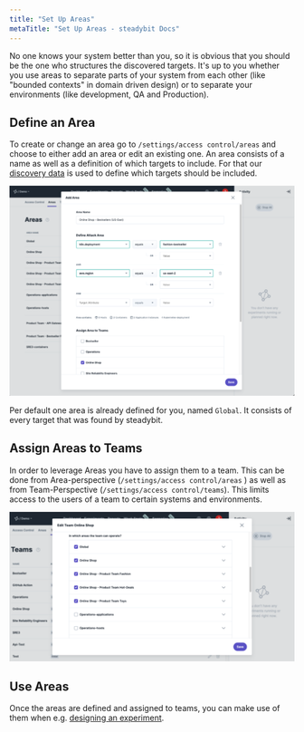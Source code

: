 ```yaml
---
title: "Set Up Areas"
metaTitle: "Set Up Areas - steadybit Docs"
---
```

No one knows your system better than you, so it is obvious that you should be the one who structures the discovered targets.
It's up to you whether you use areas to separate parts of your system from each other (like "bounded contexts" in domain driven design) or to separate your environments (like development, QA and Production).

## Define an Area
To create or change an area go to `/settings/access control/areas` and choose to either add an area or edit an existing one. An area consists of a name as well as a definition of which targets to include. For that our [discovery data](../learn/discovery) is used to define which targets should be included.

![areas](img-areas/add-area.png)

Per default one area is already defined for you, named `Global`. It consists of every target that was found by steadybit.

## Assign Areas to Teams

In order to leverage Areas you have to assign them to a team. This can be done from Area-perspective (`/settings/access control/areas` ) as well as from Team-Perspective (`/settings/access control/teams`).
This limits access to the users of a team to certain systems and environments.

![areas](img-areas/assign-area.png)

## Use Areas
Once the areas are defined and assigned to teams, you can make use of them when e.g. [designing an experiment](../use/10-experiments/10-design#area).


